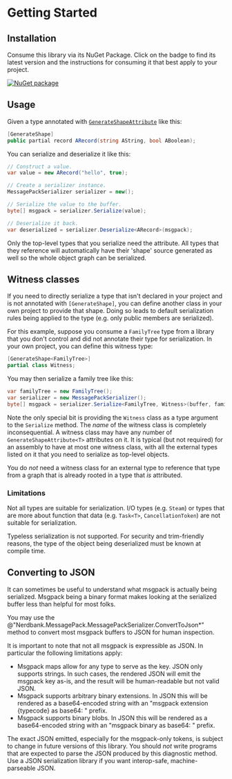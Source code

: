 # Getting Started

## Installation

Consume this library via its NuGet Package.
Click on the badge to find its latest version and the instructions for consuming it that best apply to your project.

[![NuGet package](https://img.shields.io/nuget/v/Nerdbank.MessagePack.svg)](https://nuget.org/packages/Nerdbank.MessagePack)

## Usage

Given a type annotated with [`GenerateShapeAttribute`](xref:PolyType.GenerateShapeAttribute) like this:

```cs
[GenerateShape]
public partial record ARecord(string AString, bool ABoolean);
```

You can serialize and deserialize it like this:

```cs
// Construct a value.
var value = new ARecord("hello", true);

// Create a serializer instance.
MessagePackSerializer serializer = new();

// Serialize the value to the buffer.
byte[] msgpack = serializer.Serialize(value);

// Deserialize it back.
var deserialized = serializer.Deserialize<ARecord>(msgpack);
```

Only the top-level types that you serialize need the attribute.
All types that they reference will automatically have their 'shape' source generated as well so the whole object graph can be serialized.

## Witness classes

If you need to directly serialize a type that isn't declared in your project and is not annotated with `[GenerateShape]`, you can define another class in your own project to provide that shape.
Doing so leads to default serialization rules being applied to the type (e.g. only public members are serialized).

For this example, suppose you consume a `FamilyTree` type from a library that you don't control and did not annotate their type for serialization.
In your own project, you can define this witness type:

```cs
[GenerateShape<FamilyTree>]
partial class Witness;
```

You may then serialize a family tree like this:

```cs
var familyTree = new FamilyTree();
var serializer = new MessagePackSerializer();
byte[] msgpack = serializer.Serialize<FamilyTree, Witness>(buffer, familyTree);
```

Note the only special bit is providing the `Witness` class as a type argument to the `Serialize` method.
The *name* of the witness class is completely inconsequential.
A witness class may have any number of `GenerateShapeAttribute<T>` attributes on it.
It is typical (but not required) for an assembly to have at most one witness class, with all the external types listed on it that you need to serialize as top-level objects.

You do *not* need a witness class for an external type to reference that type from a graph that is already rooted in a type that *is* attributed.

### Limitations

Not all types are suitable for serialization.
I/O types (e.g. `Steam`) or types that are more about function that data (e.g. `Task<T>`, `CancellationToken`) are not suitable for serialization.

Typeless serialization is not supported.
For security and trim-friendly reasons, the type of the object being deserialized must be known at compile time.

## Converting to JSON

It can sometimes be useful to understand what msgpack is actually being serialized.
Msgpack being a binary format makes looking at the serialized buffer less than helpful for most folks.

You may use the @"Nerdbank.MessagePack.MessagePackSerializer.ConvertToJson*" method to convert most msgpack buffers to JSON for human inspection.

It is important to note that not all msgpack is expressible as JSON.
In particular the following limitations apply:

* Msgpack maps allow for any type to serve as the key. JSON only supports strings. In such cases, the rendered JSON will emit the msgpack key as-is, and the result will be human-readable but not valid JSON.
* Msgpack supports arbitrary binary extensions. In JSON this will be rendered as a base64-encoded string with an "msgpack extension {typecode} as base64: " prefix.
* Msgpack supports binary blobs. In JSON this will be rendered as a base64-encoded string with an "msgpack binary as base64: " prefix.

The exact JSON emitted, especially for the msgpack-only tokens, is subject to change in future versions of this library.
You should *not* write programs that are expected to parse the JSON produced by this diagnostic method.
Use a JSON serialization library if you want interop-safe, machine-parseable JSON.
